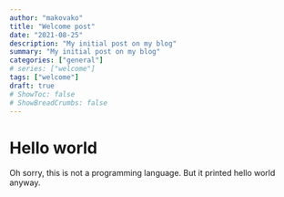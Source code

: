 ```yaml
---
author: "makovako"
title: "Welcome post"
date: "2021-08-25"
description: "My initial post on my blog"
summary: "My initial post on my blog"
categories: ["general"]
# series: ["welcome"]
tags: ["welcome"]
draft: true
# ShowToc: false
# ShowBreadCrumbs: false
---
```


# Hello world

Oh sorry, this is not a programming language. But it printed hello world anyway. 
